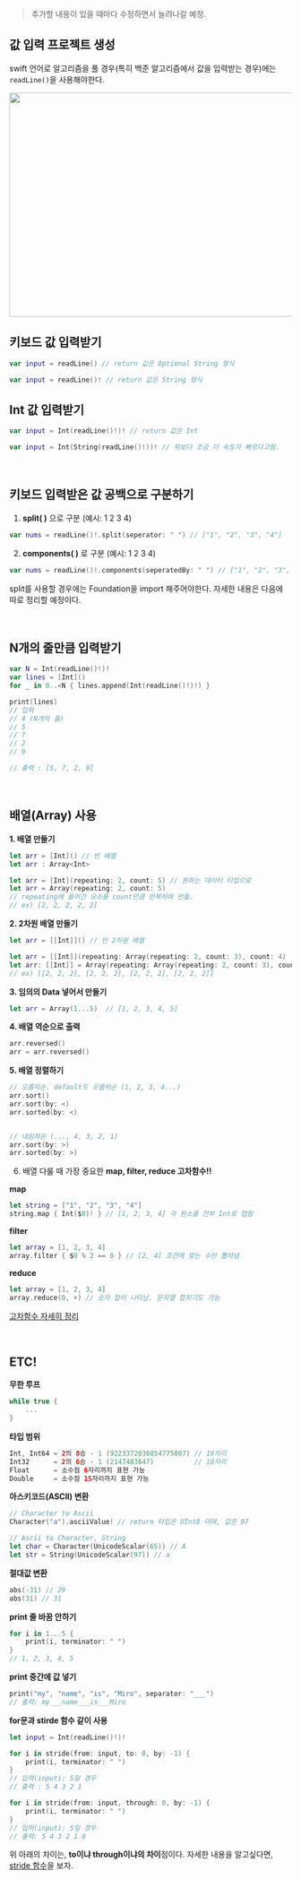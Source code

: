 > 추가할 내용이 있을 때마다 수정하면서 늘려나갈 예정.

## 값 입력 프로젝트 생성

swift 언어로 알고리즘을 풀 경우(특히 백준 알고리즘에서 값을 입력받는 경우)에는 `readLine()`을 사용해야한다.

<img src="https://user-images.githubusercontent.com/59376200/135711221-4e25e334-b883-4843-9569-5f148176acbb.png" width="550" height="400">

## 키보드 값 입력받기
```swift
var input = readLine() // return 값은 Optional String 형식

var input = readLine()! // return 값은 String 형식
```

## Int 값 입력받기
```swift
var input = Int(readLine()!)! // return 값은 Int

var input = Int(String(readLine()!))! // 위보다 조금 더 속도가 빠르다고함.
```

<br>

## 키보드 입력받은 값 공백으로 구분하기

1. **split( )** 으로 구분 (예시: 1 2 3 4)
```swift
var nums = readLine()!.split(seperator: " ") // ["1", "2", "3", "4"]
```

2. **components( )** 로 구분 (예시: 1 2 3 4)
```swift
var nums = readLine()!.components(seperatedBy: " ") // ["1", "2", "3", "4"]
```

split를 사용할 경우에는 Foundation을 import 해주어야한다.
자세한 내용은 다음에 따로 정리할 예정이다.

<br>

## N개의 줄만큼 입력받기
```swift
var N = Int(readLine()!)!
var lines = [Int]()
for _ in 0..<N { lines.append(Int(readLine()!)!) }

print(lines)
// 입력
// 4 (N개의 줄)
// 5
// 7
// 2
// 9

// 출력 : [5, 7, 2, 9]

```

<br>

## 배열(Array) 사용

**1. 배열 만들기**
```swift
let arr = [Int]() // 빈 배열
let arr : Array<Int>

let arr = [Int](repeating: 2, count: 5) // 원하는 데이터 타입으로
let arr = Array(repeating: 2, count: 5)
// repeating에 들어간 요소를 count만큼 반복하여 만듦.
// ex) [2, 2, 2, 2, 2]
```

**2. 2차원 배열 만들기**
```swift
let arr = [[Int]]() // 빈 2차원 배열

let arr = [[Int]](repeating: Array(repeating: 2, count: 3), count: 4)
let arr: [[Int]] = Array(repeating: Array(repeating: 2, count: 3), count: 4) 
// ex) [[2, 2, 2], [2, 2, 2], [2, 2, 2], [2, 2, 2]]
```

**3. 임의의 Data 넣어서 만들기**
```swift
let arr = Array(1...5)  // [1, 2, 3, 4, 5]
```

**4. 배열 역순으로 출력**
```swift
arr.reversed()
arr = arr.reversed()
```

**5. 배열 정렬하기**
```swift
// 오름차순. default도 오름차순 (1, 2, 3, 4...)
arr.sort()
arr.sort(by: <)
arr.sorted(by: <) 


// 내림차순 (..., 4, 3, 2, 1)
arr.sort(by: >)
arr.sorted(by: >) 
```

6. 배열 다룰 때 가장 중요한 **map, filter, reduce 고차함수!!**

**map**
```swift
let string = ["1", "2", "3", "4"]
string.map { Int($0)! } // [1, 2, 3, 4] 각 원소를 전부 Int로 맵핑
```

**filter**
```swift
let array = [1, 2, 3, 4]
array.filter { $0 % 2 == 0 } // [2, 4] 조건에 맞는 수만 뽑아냄
```

**reduce**
```swift
let array = [1, 2, 3, 4]
array.reduce(0, +) // 숫자 합이 나타남. 문자열 합치기도 가능
```
[고차함수 자세히 정리](https://jud00.tistory.com/entry/%EC%98%A4%EB%8A%98%EC%9D%98-Swift-%EC%A7%80%EC%8B%9D-%EA%B3%A0%EC%B0%A8-%ED%95%A8%EC%88%98-map-filter-reduce?category=1010119)

<br>

## ETC!

**무한 루프**
```swift
while true {
    ...
}
```

**타입 범위**
```swift
Int, Int64 = 2의 8승 - 1 (9223372036854775807) // 19자리
Int32      = 2의 6승 - 1 (2147483647)          // 10자리
Float      = 소수점 6자리까지 표현 가능
Double     = 소수점 15자리까지 표현 가능
```

**아스키코드(ASCII) 변환**
```swift
// Character to Ascii
Character("a").asciiValue! // return 타입은 UInt8 이며, 값은 97

// Ascii to Character, String
let char = Character(UnicodeScalar(65)) // A
let str = String(UnicodeScalar(97)) // a
```

**절대값 변환**
```swift
abs(-31) // 29
abs(31) // 31
```

**print 줄 바꿈 안하기**
```swift
for i in 1...5 {
    print(i, terminator: " ")
}
// 1, 2, 3, 4, 5
```

**print 중간에 값 넣기**
```swift
print("my", "name", "is", "Miro", separator: "___")
// 출력: my___name___is___Miro
```

**for문과 stirde 함수 같이 사용**
```swift
let input = Int(readLine()!)!

for i in stride(from: input, to: 0, by: -1) {
    print(i, terminator: " ")
}
// 입력(input): 5일 경우
// 출력 : 5 4 3 2 1

for i in stride(from: input, through: 0, by: -1) {
    print(i, terminator: " ")
}
// 입력(input): 5일 경우
// 출력: 5 4 3 2 1 0
```

위 아래의 차이는, **to이냐 through이냐의 차이**점이다. 자세한 내용을 알고싶다면, [stride 함수](https://jud00.tistory.com/entry/%EC%98%A4%EB%8A%98%EC%9D%98-Swift-%EC%A7%80%EC%8B%9D-stride-%ED%95%A8%EC%88%98-%EB%B0%B1%EC%A4%80-2742%EB%B2%88-%EA%B8%B0%EC%B0%8D-N-%EC%97%AD%EC%88%98-%EA%B5%AC%ED%95%98%EA%B8%B0?category=1010119)을 보자.
